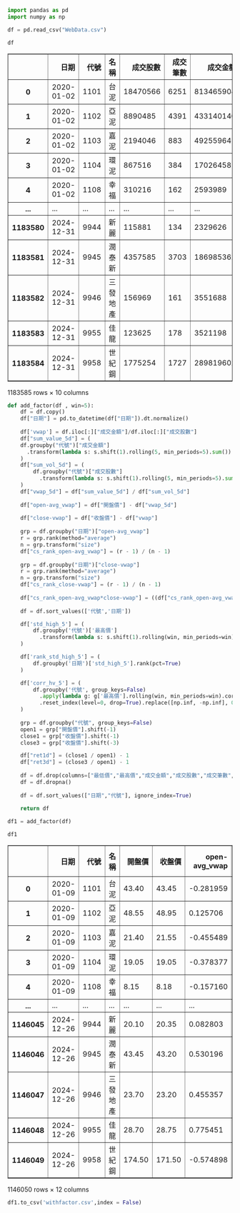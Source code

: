 ```python
import pandas as pd
import numpy as np
```

```python
df = pd.read_csv("WebData.csv")
```

```python
df
```




<div>
<style scoped>
    .dataframe tbody tr th:only-of-type {
        vertical-align: middle;
    }

    .dataframe tbody tr th {
        vertical-align: top;
    }

    .dataframe thead th {
        text-align: right;
    }
</style>
<table border="1" class="dataframe">
  <thead>
    <tr style="text-align: right;">
      <th></th>
      <th>日期</th>
      <th>代號</th>
      <th>名稱</th>
      <th>成交股數</th>
      <th>成交筆數</th>
      <th>成交金額</th>
      <th>開盤價</th>
      <th>最高價</th>
      <th>最低價</th>
      <th>收盤價</th>
    </tr>
  </thead>
  <tbody>
    <tr>
      <th>0</th>
      <td>2020-01-02</td>
      <td>1101</td>
      <td>台泥</td>
      <td>18470566</td>
      <td>6251</td>
      <td>813465904</td>
      <td>43.80</td>
      <td>44.15</td>
      <td>43.80</td>
      <td>44.10</td>
    </tr>
    <tr>
      <th>1</th>
      <td>2020-01-02</td>
      <td>1102</td>
      <td>亞泥</td>
      <td>8890485</td>
      <td>4391</td>
      <td>433140140</td>
      <td>48.10</td>
      <td>49.00</td>
      <td>48.05</td>
      <td>48.90</td>
    </tr>
    <tr>
      <th>2</th>
      <td>2020-01-02</td>
      <td>1103</td>
      <td>嘉泥</td>
      <td>2194046</td>
      <td>883</td>
      <td>49255964</td>
      <td>22.40</td>
      <td>22.70</td>
      <td>22.35</td>
      <td>22.35</td>
    </tr>
    <tr>
      <th>3</th>
      <td>2020-01-02</td>
      <td>1104</td>
      <td>環泥</td>
      <td>867516</td>
      <td>384</td>
      <td>17026458</td>
      <td>19.60</td>
      <td>19.70</td>
      <td>19.55</td>
      <td>19.65</td>
    </tr>
    <tr>
      <th>4</th>
      <td>2020-01-02</td>
      <td>1108</td>
      <td>幸福</td>
      <td>310216</td>
      <td>162</td>
      <td>2593989</td>
      <td>8.38</td>
      <td>8.45</td>
      <td>8.28</td>
      <td>8.37</td>
    </tr>
    <tr>
      <th>...</th>
      <td>...</td>
      <td>...</td>
      <td>...</td>
      <td>...</td>
      <td>...</td>
      <td>...</td>
      <td>...</td>
      <td>...</td>
      <td>...</td>
      <td>...</td>
    </tr>
    <tr>
      <th>1183580</th>
      <td>2024-12-31</td>
      <td>9944</td>
      <td>新麗</td>
      <td>115881</td>
      <td>134</td>
      <td>2329626</td>
      <td>20.05</td>
      <td>20.30</td>
      <td>19.95</td>
      <td>20.30</td>
    </tr>
    <tr>
      <th>1183581</th>
      <td>2024-12-31</td>
      <td>9945</td>
      <td>潤泰新</td>
      <td>4357585</td>
      <td>3703</td>
      <td>186985362</td>
      <td>43.30</td>
      <td>43.35</td>
      <td>42.65</td>
      <td>42.90</td>
    </tr>
    <tr>
      <th>1183582</th>
      <td>2024-12-31</td>
      <td>9946</td>
      <td>三發地產</td>
      <td>156969</td>
      <td>161</td>
      <td>3551688</td>
      <td>22.95</td>
      <td>22.95</td>
      <td>22.50</td>
      <td>22.60</td>
    </tr>
    <tr>
      <th>1183583</th>
      <td>2024-12-31</td>
      <td>9955</td>
      <td>佳龍</td>
      <td>123625</td>
      <td>178</td>
      <td>3521198</td>
      <td>28.70</td>
      <td>28.70</td>
      <td>28.30</td>
      <td>28.50</td>
    </tr>
    <tr>
      <th>1183584</th>
      <td>2024-12-31</td>
      <td>9958</td>
      <td>世紀鋼</td>
      <td>1775254</td>
      <td>1727</td>
      <td>289819602</td>
      <td>164.00</td>
      <td>165.00</td>
      <td>162.00</td>
      <td>164.00</td>
    </tr>
  </tbody>
</table>
<p>1183585 rows × 10 columns</p>
</div>



```python
def add_factor(df , win=5):
    df = df.copy()
    df["日期"] = pd.to_datetime(df["日期"]).dt.normalize()
    
    df['vwap'] = df.iloc[:]["成交金額"]/df.iloc[:]["成交股數"]
    df["sum_value_5d"] = (
    df.groupby("代號")["成交金額"]
      .transform(lambda s: s.shift(1).rolling(5, min_periods=5).sum())
    )
    df["sum_vol_5d"] = (
        df.groupby("代號")["成交股數"]
          .transform(lambda s: s.shift(1).rolling(5, min_periods=5).sum())
    )
    df["vwap_5d"] = df["sum_value_5d"] / df["sum_vol_5d"]
    
    df["open-avg_vwap"] = df["開盤價"] - df["vwap_5d"]
    
    df["close-vwap"] = df["收盤價"] - df["vwap"]
    
    grp = df.groupby("日期")["open-avg_vwap"]
    r = grp.rank(method="average")
    n = grp.transform("size")
    df["cs_rank_open-avg_vwap"] = (r - 1) / (n - 1)
    
    grp = df.groupby("日期")["close-vwap"]
    r = grp.rank(method="average")          
    n = grp.transform("size")
    df["cs_rank_close-vwap"] = (r - 1) / (n - 1)
    
    df["cs_rank_open-avg_vwap*close-vwap"] = ((df["cs_rank_open-avg_vwap"] * df["cs_rank_close-vwap"])-0.5) * -2
    
    df = df.sort_values(['代號','日期'])

    df['std_high_5'] = (
        df.groupby('代號')['最高價']
          .transform(lambda s: s.shift(1).rolling(win, min_periods=win).std())
    )

    df['rank_std_high_5'] = (
        df.groupby('日期')['std_high_5'].rank(pct=True)
    )

    df['corr_hv_5'] = (
        df.groupby('代號', group_keys=False)
          .apply(lambda g: g['最高價'].rolling(win, min_periods=win).corr(g['成交股數']/1000))
          .reset_index(level=0, drop=True).replace([np.inf, -np.inf], 0)
    )
    
    grp = df.groupby("代號", group_keys=False)
    open1 = grp["開盤價"].shift(-1)
    close1 = grp["收盤價"].shift(-1)
    close3 = grp["收盤價"].shift(-3)

    df["ret1d"] = (close1 / open1) - 1
    df["ret3d"] = (close3 / open1) - 1
    
    df = df.drop(columns=["最低價","最高價","成交金額","成交股數","成交筆數","sum_value_5d","sum_vol_5d","vwap","vwap_5d","std_high_5","cs_rank_open-avg_vwap","cs_rank_close-vwap"])
    df = df.dropna()
    
    df = df.sort_values(["日期","代號"], ignore_index=True)
    
    return df
```

```python
df1 = add_factor(df)
```

```python
df1
```




<div>
<style scoped>
    .dataframe tbody tr th:only-of-type {
        vertical-align: middle;
    }

    .dataframe tbody tr th {
        vertical-align: top;
    }

    .dataframe thead th {
        text-align: right;
    }
</style>
<table border="1" class="dataframe">
  <thead>
    <tr style="text-align: right;">
      <th></th>
      <th>日期</th>
      <th>代號</th>
      <th>名稱</th>
      <th>開盤價</th>
      <th>收盤價</th>
      <th>open-avg_vwap</th>
      <th>close-vwap</th>
      <th>cs_rank_open-avg_vwap*close-vwap</th>
      <th>rank_std_high_5</th>
      <th>corr_hv_5</th>
      <th>ret1d</th>
      <th>ret3d</th>
    </tr>
  </thead>
  <tbody>
    <tr>
      <th>0</th>
      <td>2020-01-09</td>
      <td>1101</td>
      <td>台泥</td>
      <td>43.40</td>
      <td>43.45</td>
      <td>-0.281959</td>
      <td>0.034551</td>
      <td>0.426299</td>
      <td>0.534685</td>
      <td>0.068691</td>
      <td>0.001151</td>
      <td>0.025316</td>
    </tr>
    <tr>
      <th>1</th>
      <td>2020-01-09</td>
      <td>1102</td>
      <td>亞泥</td>
      <td>48.55</td>
      <td>48.95</td>
      <td>0.125706</td>
      <td>0.170082</td>
      <td>-0.522899</td>
      <td>0.690502</td>
      <td>0.784326</td>
      <td>-0.007150</td>
      <td>0.001021</td>
    </tr>
    <tr>
      <th>2</th>
      <td>2020-01-09</td>
      <td>1103</td>
      <td>嘉泥</td>
      <td>21.40</td>
      <td>21.55</td>
      <td>-0.455489</td>
      <td>0.139096</td>
      <td>0.473181</td>
      <td>0.589114</td>
      <td>0.916373</td>
      <td>-0.002320</td>
      <td>0.004640</td>
    </tr>
    <tr>
      <th>3</th>
      <td>2020-01-09</td>
      <td>1104</td>
      <td>環泥</td>
      <td>19.05</td>
      <td>19.05</td>
      <td>-0.378377</td>
      <td>-0.004739</td>
      <td>0.648784</td>
      <td>0.397012</td>
      <td>0.968930</td>
      <td>-0.002611</td>
      <td>-0.002611</td>
    </tr>
    <tr>
      <th>4</th>
      <td>2020-01-09</td>
      <td>1108</td>
      <td>幸福</td>
      <td>8.15</td>
      <td>8.18</td>
      <td>-0.157160</td>
      <td>0.007959</td>
      <td>0.350237</td>
      <td>0.115261</td>
      <td>0.668492</td>
      <td>-0.013317</td>
      <td>-0.004843</td>
    </tr>
    <tr>
      <th>...</th>
      <td>...</td>
      <td>...</td>
      <td>...</td>
      <td>...</td>
      <td>...</td>
      <td>...</td>
      <td>...</td>
      <td>...</td>
      <td>...</td>
      <td>...</td>
      <td>...</td>
      <td>...</td>
    </tr>
    <tr>
      <th>1146045</th>
      <td>2024-12-26</td>
      <td>9944</td>
      <td>新麗</td>
      <td>20.10</td>
      <td>20.35</td>
      <td>0.082803</td>
      <td>0.014048</td>
      <td>0.596240</td>
      <td>0.389158</td>
      <td>-0.753492</td>
      <td>-0.019608</td>
      <td>-0.004902</td>
    </tr>
    <tr>
      <th>1146046</th>
      <td>2024-12-26</td>
      <td>9945</td>
      <td>潤泰新</td>
      <td>43.45</td>
      <td>43.20</td>
      <td>0.530196</td>
      <td>-0.120362</td>
      <td>0.531859</td>
      <td>0.209100</td>
      <td>-0.218872</td>
      <td>-0.003472</td>
      <td>-0.006944</td>
    </tr>
    <tr>
      <th>1146047</th>
      <td>2024-12-26</td>
      <td>9946</td>
      <td>三發地產</td>
      <td>23.70</td>
      <td>23.20</td>
      <td>0.455357</td>
      <td>-0.180938</td>
      <td>0.633320</td>
      <td>0.363988</td>
      <td>0.795507</td>
      <td>-0.030303</td>
      <td>-0.021645</td>
    </tr>
    <tr>
      <th>1146048</th>
      <td>2024-12-26</td>
      <td>9955</td>
      <td>佳龍</td>
      <td>28.70</td>
      <td>28.75</td>
      <td>0.775451</td>
      <td>-0.119026</td>
      <td>0.470710</td>
      <td>0.484027</td>
      <td>0.610103</td>
      <td>-0.017271</td>
      <td>-0.015544</td>
    </tr>
    <tr>
      <th>1146049</th>
      <td>2024-12-26</td>
      <td>9958</td>
      <td>世紀鋼</td>
      <td>174.50</td>
      <td>171.50</td>
      <td>-0.574898</td>
      <td>-1.545305</td>
      <td>0.993481</td>
      <td>0.912875</td>
      <td>0.859018</td>
      <td>-0.067055</td>
      <td>-0.043732</td>
    </tr>
  </tbody>
</table>
<p>1146050 rows × 12 columns</p>
</div>



```python
df1.to_csv('withfactor.csv',index = False)
```
